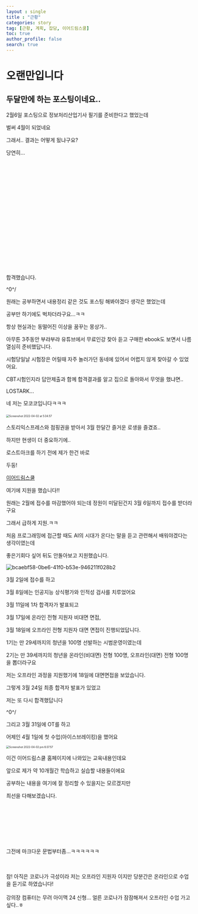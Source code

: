 ```yaml
---
layout : single
title : "근황"
categories: story
tag: [근황, 계획, 잡담, 이어드림스쿨]
toc: true
author_profile: false
search: true
---
```




# 오랜만입니다



## 두달만에 하는 포스팅이네요..



2월6일  포스팅으로 정보처리산업기사 필기를 준비한다고 했었는데

벌써 4월이 되었네요

그래서.. 결과는 어떻게 됬냐구요?

당연히...  

<br/>
<br/>
<br/>
<br/>
<br/>
<br/>
<br/>
<br/>
<br/>
<br/>
<br/>
<br/>
<br/>
<br/>
<br/>
<br/>
<br/>


합격했습니다.

\^0^/



원래는 공부하면서 내용정리 같은 것도 포스팅 해봐야겠다 생각은 했었는데

공부만 하기에도 벅차더라구요...ㅋㅋ

항상 현실과는 동떨어진 이상을 꿈꾸는 몽상가..



아무튼 3주동안 부랴부랴 유튜브에서 무료인강 찾아 듣고 구매한 ebook도 보면서 나름 열심히 준비했답니다.

시험당일날 시험장은 어릴때 자주 놀러가던 동네에 있어서 어렵지 않게 찾아갈 수 있었어요.

CBT시험인지라 답안제출과 함께 합격결과를 알고 집으로 돌아와서 무엇을 했냐면..



LOSTARK...



네 저는 모코코입니다ㅋㅋㅋ

​	<img src="../../images/2022-04-02-first/Screenshot 2022-04-02 at 5.04.57.png" alt="Screenshot 2022-04-02 at 5.04.57" style="zoom:50%;" />







스토리익스프레스와 점핑권을 받아서 3월 한달간 즐거운 로생을 즐겼죠..



하지만 현생이 더 중요하기에..



로스트아크를 하기 전에 제가 한건 바로



두둥!



 [이어드림스쿨](http://www.yeardream.kr/)

여기에 지원을 했습니다!!



원래는 2월에 접수를 마감했어야 되는데 정원이 미달된건지 3월 6일까지 접수를 받더라구요

그래서 급하게 지원.ㅋㅋ



처음 프로그래밍에 접근할 때도 AI의 시대가 온다는 말을 듣고 관련해서 배워야겠다는 생각이였는데



좋은기회다 싶어 뒤도 안돌아보고 지원했습니다.



![bcaebf58-0be6-41f0-b53e-946211f028b2](../../images/2022-04-02-first/bcaebf58-0be6-41f0-b53e-946211f028b2.png)





3월 2일에 접수를 하고

3월 8일에는 인공지능 상식평가와 인적성 검사를 치루었어요

3월 11일에 1차 합격자가 발표되고

3월 17일에 온라인 전형 지원자 비대면 면접,

3월 18일에 오프라인 전형 지원자 대면 면접이 진행되었답니다.



1기는 만 29세까지의 청년을 100명 선발하는 시범운영이였는데

2기는 만 39세까지의 청년을 온라인(비대면) 전형 100명, 오프라인(대면) 전형 100명을 뽑더라구요

저는 오프라인 과정을 지원했기에 18일에 대면면접을 보았습니다.



그렇게 3월 24일 최종 합격자 발표가 있었고



저는 또 다시 합격했답니다

\^0^/



그리고 3월 31일에 OT를 하고

어제인 4월 1일에 첫 수업(아이스브레이킹)을 했어요



<img src="../../images/2022-04-02-first/Screenshot 2022-04-02 pm 6.07.57.png" alt="Screenshot 2022-04-02 pm 6.07.57" style="zoom:50%;" />



이건 이어드림스쿨 홈페이지에 나와있는 교육내용인데요

앞으로 제가 약 10개월간 학습하고 실습할 내용들이에요



공부하는 내용을 여기에 잘 정리할 수 있을지는 모르겠지만

최선을 다해보겠습니다.

<br/>
<br/>
<br/>
<br/>
<br/>
<br/>

그전에 마크다운 문법부터좀...ㅋㅋㅋㅋㅋㅋ

<br/>
<br/>
참! 아직은 코로나가 극성이라 저는 오프라인 지원자 이지만 당분간은 온라인으로 수업을 듣기로 하였습니다!

<br/>
<br/>
강의장 컴퓨터는 무려 아이맥 24 신형... 얼른 코로나가 잠잠해져서 오프라인 수업 가고싶다..ㅎ

